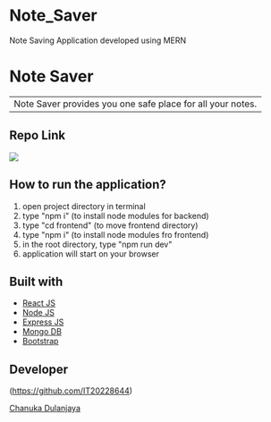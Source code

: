 # Note_Saver
Note Saving Application developed using MERN

# Note Saver
<table>
<tr>
<td>
  Note Saver provides you one safe place for all your notes.
</td>
</tr>
</table>

## Repo Link 
![](https://github.com/IT20228644/Note_Saver.git)

## How to run the application?
1. open project directory in terminal
2. type "npm i" (to install node modules for backend)
3. type "cd frontend" (to move frontend directory)
4. type "npm i" (to install node modules fro frontend)
5. in the root directory, type "npm run dev"
6. application will start on your browser



## Built with 

- [React JS](https://reactjs.org/)
- [Node JS](https://nodejs.org/) 
- [Express JS](https://expressjs.com/)
- [Mongo DB](https://www.mongodb.com/)
- [Bootstrap](http://getbootstrap.com/)

## Developer
(https://github.com/IT20228644)

[Chanuka Dulanjaya ](https://github.com/IT20228644)